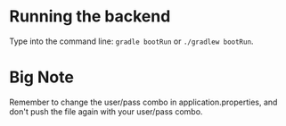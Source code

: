 # Running the backend
Type into the command line: `gradle bootRun` or `./gradlew bootRun`.

# Big Note
Remember to change the user/pass combo in application.properties, and don't push the file again with your user/pass combo.